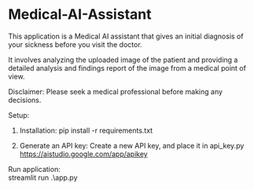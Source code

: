 # Medical-AI-Assistant
This application is a Medical AI assistant that gives an initial diagnosis of your sickness before you visit the doctor. 

It involves analyzing the uploaded image of the patient and providing a detailed analysis and findings report of the image from a medical point of view.

Disclaimer: Please seek a medical professional before making any decisions.

Setup:
1. Installation:
pip install -r requirements.txt

2. Generate an API key:
Create a new API key, and place it in api_key.py
https://aistudio.google.com/app/apikey

Run application:
<br>
streamlit run .\app.py
